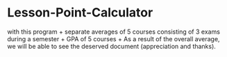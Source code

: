 # Lesson-Point-Calculator
with this program         + separate averages of 5 courses consisting of 3 exams during a semester         + GPA of 5 courses         + As a result of the overall average, we will be able to see the deserved document (appreciation and thanks).
